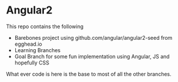 # Angular2
This repo contains the following
 * Barebones project using github.com/angular/angular2-seed from egghead.io
 * Learning Branches
 * Goal Branch for some fun implementation using Angular, JS and hopefully CSS

What ever code is here is the base to most of all the other branches.